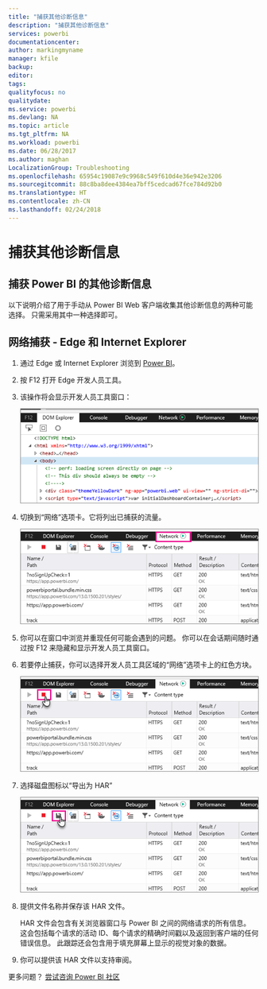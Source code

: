 ```yaml
---
title: "捕获其他诊断信息"
description: "捕获其他诊断信息"
services: powerbi
documentationcenter: 
author: markingmyname
manager: kfile
backup: 
editor: 
tags: 
qualityfocus: no
qualitydate: 
ms.service: powerbi
ms.devlang: NA
ms.topic: article
ms.tgt_pltfrm: NA
ms.workload: powerbi
ms.date: 06/28/2017
ms.author: maghan
LocalizationGroup: Troubleshooting
ms.openlocfilehash: 65954c19087e9c9968c549f610d4e36e942e3206
ms.sourcegitcommit: 88c8ba8dee4384ea7bff5cedcad67fce784d92b0
ms.translationtype: HT
ms.contentlocale: zh-CN
ms.lasthandoff: 02/24/2018
---
```

# <a name="capturing-additional-diagnostic-information"></a>捕获其他诊断信息
## <a name="capturing-additional-diagnostic-information-for-power-bi"></a>捕获 Power BI 的其他诊断信息
以下说明介绍了用于手动从 Power BI Web 客户端收集其他诊断信息的两种可能选择。  只需采用其中一种选择即可。

## <a name="network-capture---edge--internet-explorer"></a>网络捕获 - Edge 和 Internet Explorer
1. 通过 Edge 或 Internet Explorer 浏览到 [Power BI](https://app.powerbi.com)。
2. 按 F12 打开 Edge 开发人员工具。
3. 该操作将会显示开发人员工具窗口： 
   
   ![](media/service-admin-capturing-additional-diagnostic-information-for-power-bi/edge-developer-tools.png)
4. 切换到“网络”选项卡。它将列出已捕获的流量。 
   
   ![](media/service-admin-capturing-additional-diagnostic-information-for-power-bi/edge-network-tab.png)
5. 你可以在窗口中浏览并重现任何可能会遇到的问题。 你可以在会话期间随时通过按 F12 来隐藏和显示开发人员工具窗口。
6. 若要停止捕获，你可以选择开发人员工具区域的“网络”选项卡上的红色方块。
   
   ![](media/service-admin-capturing-additional-diagnostic-information-for-power-bi/edge-network-tab-stop.png)
7. 选择磁盘图标以“导出为 HAR”
   
   ![](media/service-admin-capturing-additional-diagnostic-information-for-power-bi/edge-network-tab-save.png)
8. 提供文件名称并保存该 HAR 文件。
   
    HAR 文件会包含有关浏览器窗口与 Power BI 之间的网络请求的所有信息。  这会包括每个请求的活动 ID、每个请求的精确时间戳以及返回到客户端的任何错误信息。  此跟踪还会包含用于填充屏幕上显示的视觉对象的数据。
9. 你可以提供该 HAR 文件以支持审阅。

更多问题？ [尝试咨询 Power BI 社区](http://community.powerbi.com/)

